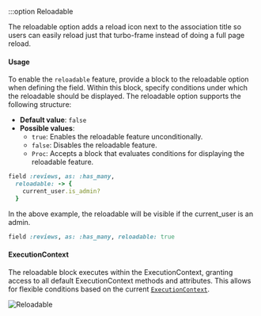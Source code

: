 :::option Reloadable

<VersionReq version="2.28" />

The reloadable option adds a reload icon next to the association title so users can easily reload just that turbo-frame instead of doing a full page reload.

#### Usage
To enable the `reloadable` feature, provide a block to the reloadable option when defining the field. Within this block, specify conditions under which the reloadable should be displayed.
The reloadable option supports the following structure:
- **Default value**: `false`
- **Possible values**:
  - `true`: Enables the reloadable feature unconditionally.
  - `false`: Disables the reloadable feature.
  - `Proc`: Accepts a block that evaluates conditions for displaying the reloadable feature.

```ruby
field :reviews, as: :has_many,
  reloadable: -> {
    current_user.is_admin?
  }
```
In the above example, the reloadable will be visible if the current_user is an admin.

```ruby
field :reviews, as: :has_many, reloadable: true
  ```

#### ExecutionContext
The reloadable block executes within the ExecutionContext, granting access to all default ExecutionContext methods and attributes. This allows for flexible conditions based on the current [`ExecutionContext`](./../execution-context).

<img :src="('/assets/img/reloadable.png')" alt="Reloadable" class="border mb-4" />
